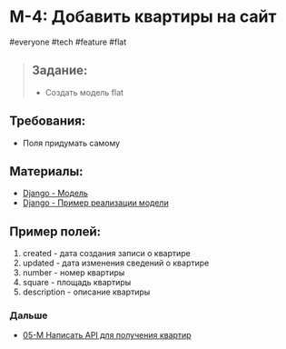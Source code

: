 # M-4: Добавить квартиры на сайт
#everyone #tech #feature #flat    
>## Задание:
>- Создать модель flat
## Требования:
- Поля придумать самому
## Материалы:
- [Django - Модель](../library/Django/Django%20-%20Модель.md)
- [Django - Пример реализации модели](../library/Django/Django%20-%20Пример%20реализации%20модели.md)

## Пример полей:
 
1) created - дата создания записи о квартире  
2) updated - дата изменения сведений о квартире  
3) number - номер квартиры  
4) square - площадь квартиры  
5) description - описание квартиры
### Дальше 
- [05-M Написать API для получения квартир](05-M%20Написать%20API%20для%20получения%20квартир.md)